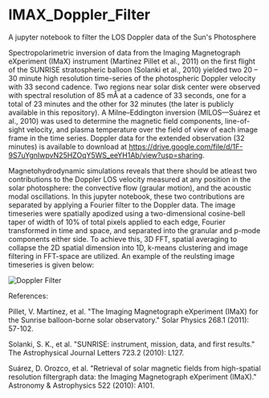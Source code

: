 # IMAX_Doppler_Filter
A jupyter notebook to filter the LOS Doppler data of the Sun's Photosphere

Spectropolarimetric inversion of data from the Imaging Magnetograph eXperiment (IMaX) instrument (Martínez Pillet et al., 2011) on the first flight of the SUNRISE stratospheric balloon (Solanki et al., 2010) yielded two 20 – 30 minute high resolution time-series of the photospheric Doppler velocity with 33 second cadence. Two regions near solar disk center were observed with spectral resolution of 85 mÅ at a cadence of 33 seconds, one for a total of 23 minutes and the other for 32 minutes (the later is publicly available in this repository). A Milne–Eddington inversion (MILOS—Suárez et al., 2010) was used to determine the magnetic field components, line-of-sight velocity, and plasma temperature over the field of view of each image frame in the time series. Doppler data for the extended observation (32 minutes) is available to download at https://drive.google.com/file/d/1F-9S7uYgnIwpvN25HZOqY5WS_eeYH1Ab/view?usp=sharing. 

Magnetohydrodynamic simulations reveals that there should be atleast two contributions to the Doppler LOS velocity measured at any position in the solar photosphere: the convective flow (graular motion), and the acoustic modal oscillations. In this jupyter notebook, these two contributions are separated by applying a Fourier filter to the Doppler data. The image timeseries were spatially apodized using a two-dimensional cosine-bell taper of width of 10% of total pixels applied to each edge, Fourier transformed in time and space, and separated into the granular and p-mode components either side. To achieve this, 3D FFT, spatial averaging to collapse the 2D spatial dimension into 1D, k-means clustering and image filtering in FFT-space are utilized. An example of the reulsting image timeseries is given below: 

![Doppler Filter](https://user-images.githubusercontent.com/66755474/132464625-1a0741e0-c813-4367-8aa5-9144e73de2e8.png)

References:

Pillet, V. Martínez, et al. "The Imaging Magnetograph eXperiment (IMaX) for the Sunrise balloon-borne solar observatory." Solar Physics 268.1 (2011): 57-102.

Solanki, S. K., et al. "SUNRISE: instrument, mission, data, and first results." The Astrophysical Journal Letters 723.2 (2010): L127.

Suárez, D. Orozco, et al. "Retrieval of solar magnetic fields from high-spatial resolution filtergraph data: the Imaging Magnetograph eXperiment (IMaX)." Astronomy & Astrophysics 522 (2010): A101.
